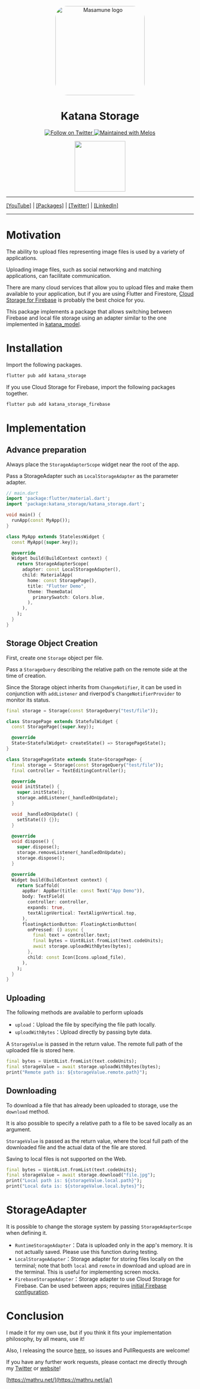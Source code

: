 <p align="center">
  <a href="https://mathru.net">
    <img width="240px" src="https://raw.githubusercontent.com/mathrunet/flutter_masamune/master/.github/images/icon.png" alt="Masamune logo" style="border-radius: 32px"s><br/>
  </a>
  <h1 align="center">Katana Storage</h1>
</p>

<p align="center">
  <a href="https://twitter.com/mathru">
    <img src="https://img.shields.io/twitter/follow/mathru.svg?colorA=1da1f2&colorB=&label=Follow%20on%20Twitter&style=flat-square" alt="Follow on Twitter" />
  </a>
  <a href="https://github.com/invertase/melos">
    <img src="https://img.shields.io/badge/maintained%20with-melos-f700ff.svg?style=flat-square" alt="Maintained with Melos" />
  </a>
</p>

<p align="center">
  <a href="https://www.buymeacoffee.com/mathru"><img src="https://img.buymeacoffee.com/button-api/?text=Buy me a coffee&emoji=&slug=mathru&button_colour=FF5F5F&font_colour=ffffff&font_family=Poppins&outline_colour=000000&coffee_colour=FFDD00" width="136" /></a>
</p>

---

[[YouTube]](https://www.youtube.com/c/mathrunetchannel) | [[Packages]](https://pub.dev/publishers/mathru.net/packages) | [[Twitter]](https://twitter.com/mathru) | [[LinkedIn]](https://www.linkedin.com/in/mathrunet/)

---

# Motivation

The ability to upload files representing image files is used by a variety of applications.

Uploading image files, such as social networking and matching applications, can facilitate communication.

There are many cloud services that allow you to upload files and make them available to your application, but if you are using Flutter and Firestore, [Cloud Storage for Firebase](https://firebase.google.com/products/storage) is probably the best choice for you.

This package implements a package that allows switching between Firebase and local file storage using an adapter similar to the one implemented in [katana_model](https://pub.dev/packages/katana_model).

# Installation

Import the following packages.

```dart
flutter pub add katana_storage
```

If you use Cloud Storage for Firebase, import the following packages together.

```dart
flutter pub add katana_storage_firebase
```

# Implementation

## Advance preparation

Always place the `StorageAdapterScope` widget near the root of the app.

Pass a StorageAdapter such as `LocalStorageAdapter` as the parameter adapter.

```dart
// main.dart
import 'package:flutter/material.dart';
import 'package:katana_storage/katana_storage.dart';

void main() {
  runApp(const MyApp());
}

class MyApp extends StatelessWidget {
  const MyApp({super.key});

  @override
  Widget build(BuildContext context) {
    return StorageAdapterScope(
      adapter: const LocalStorageAdapter(),
      child: MaterialApp(
        home: const StoragePage(),
        title: "Flutter Demo",
        theme: ThemeData(
          primarySwatch: Colors.blue,
        ),
      ),
    );
  }
}
```

## Storage Object Creation

First, create one `Storage` object per file.

Pass a `StorageQuery` describing the relative path on the remote side at the time of creation.

Since the Storage object inherits from `ChangeNotifier`, it can be used in conjunction with `addListener` and riverpod's `ChangeNotifierProvider` to monitor its status.

```dart
final storage = Storage(const StorageQuery("test/file"));
```

```dart
class StoragePage extends StatefulWidget {
  const StoragePage({super.key});

  @override
  State<StatefulWidget> createState() => StoragePageState();
}

class StoragePageState extends State<StoragePage> {
  final storage = Storage(const StorageQuery("test/file"));
  final controller = TextEditingController();

  @override
  void initState() {
    super.initState();
    storage.addListener(_handledOnUpdate);
  }

  void _handledOnUpdate() {
    setState(() {});
  }

  @override
  void dispose() {
    super.dispose();
    storage.removeListener(_handledOnUpdate);
    storage.dispose();
  }

  @override
  Widget build(BuildContext context) {
    return Scaffold(
      appBar: AppBar(title: const Text("App Demo")),
      body: TextField(
        controller: controller,
        expands: true,
        textAlignVertical: TextAlignVertical.top,
      ),
      floatingActionButton: FloatingActionButton(
        onPressed: () async {
          final text = controller.text;
          final bytes = Uint8List.fromList(text.codeUnits);
          await storage.uploadWithBytes(bytes);
        },
        child: const Icon(Icons.upload_file),
      ),
    );
  }
}
```

## Uploading

The following methods are available to perform uploads

- `upload`：Upload the file by specifying the file path locally.
- `uploadWithBytes`：Upload directly by passing byte data.

A `StorageValue` is passed in the return value. The remote full path of the uploaded file is stored here.

```dart
final bytes = Uint8List.fromList(text.codeUnits);
final storageValue = await storage.uploadWithBytes(bytes);
print("Remote path is: ${storageValue.remote.path}");
```

## Downloading

To download a file that has already been uploaded to storage, use the `download` method.

It is also possible to specify a relative path to a file to be saved locally as an argument.

`StorageValue` is passed as the return value, where the local full path of the downloaded file and the actual data of the file are stored.

Saving to local files is not supported on the Web.

```dart
final bytes = Uint8List.fromList(text.codeUnits);
final storageValue = await storage.download("file.jpg");
print("Local path is: ${storageValue.local.path}");
print("Local data is: ${storageValue.local.bytes}");
```

# StorageAdapter

It is possible to change the storage system by passing `StorageAdapterScope` when defining it.

- `RuntimeStorageAdapter`：Data is uploaded only in the app's memory. It is not actually saved. Please use this function during testing.
- `LocalStorageAdapter`：Storage adapter for storing files locally on the terminal; note that both `local` and `remote` in download and upload are in the terminal. This is useful for implementing screen mocks.
- `FirebaseStorageAdapter`：Storage adapter to use Cloud Storage for Firebase. Can be used between apps; requires [initial Firebase configuration](https://firebase.google.com/docs/storage/flutter/start).

# Conclusion

I made it for my own use, but if you think it fits your implementation philosophy, by all means, use it!

Also, I releasing the source [here](https://github.com/mathrunet/flutter_masamune), so issues and PullRequests are welcome!

If you have any further work requests, please contact me directly through my [Twitter](https://twitter.com/mathru) or [website](https://mathru.net/)!

[https://mathru.net/](https://mathru.net/ja/)
